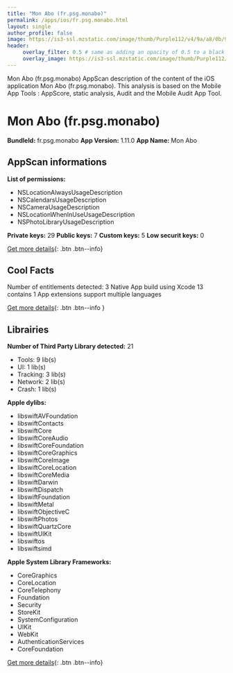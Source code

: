 ```yaml
---
title: "Mon Abo (fr.psg.monabo)"
permalink: /apps/ios/fr.psg.monabo.html
layout: single
author_profile: false
image: https://is3-ssl.mzstatic.com/image/thumb/Purple112/v4/9a/a8/0b/9aa80b1e-32db-ea55-a384-babb72284bb3/AppIcon-0-0-1x_U007emarketing-0-0-0-5-0-0-sRGB-0-0-0-GLES2_U002c0-512MB-85-220-0-0.png/512x512bb.jpg
header: 
     overlay_filter: 0.5 # same as adding an opacity of 0.5 to a black background
     overlay_image: https://is3-ssl.mzstatic.com/image/thumb/Purple112/v4/9a/a8/0b/9aa80b1e-32db-ea55-a384-babb72284bb3/AppIcon-0-0-1x_U007emarketing-0-0-0-5-0-0-sRGB-0-0-0-GLES2_U002c0-512MB-85-220-0-0.png/512x512bb.jpg
---
```

Mon Abo (fr.psg.monabo) AppScan description of the content of the iOS application Mon Abo (fr.psg.monabo). This analysis is based on the Mobile App Tools : AppScore, static analysis, Audit and the Mobile Audit App Tool.

# Mon Abo (fr.psg.monabo)

**BundleId:** fr.psg.monabo
**App Version:** 1.11.0
**App Name:** Mon Abo


## AppScan informations 

**List of permissions:** 
- NSLocationAlwaysUsageDescription
- NSCalendarsUsageDescription
- NSCameraUsageDescription
- NSLocationWhenInUseUsageDescription
- NSPhotoLibraryUsageDescription
  
  
**Private keys:** 29
**Public keys:** 7
**Custom keys:** 5
**Low securit keys:** 0
  
[Get more details](/pricing.html){: .btn .btn--info}

## Cool Facts

Number of entitlements detected: 3
Native App
build using Xcode 13
contains 1 App extensions
support multiple languages
  
[Get more details](/pricing.html){: .btn .btn--info }

## Librairies 
**Number of Third Party Library detected:** 21
- Tools: 9 lib(s)
- UI: 1 lib(s)
- Tracking: 3 lib(s)
- Network: 2 lib(s)
- Crash: 1 lib(s)


**Apple dylibs:**
- libswiftAVFoundation
- libswiftContacts
- libswiftCore
- libswiftCoreAudio
- libswiftCoreFoundation
- libswiftCoreGraphics
- libswiftCoreImage
- libswiftCoreLocation
- libswiftCoreMedia
- libswiftDarwin
- libswiftDispatch
- libswiftFoundation
- libswiftMetal
- libswiftObjectiveC
- libswiftPhotos
- libswiftQuartzCore
- libswiftUIKit
- libswiftos
- libswiftsimd


**Apple System Library Frameworks:**
- CoreGraphics
- CoreLocation
- CoreTelephony
- Foundation
- Security
- StoreKit
- SystemConfiguration
- UIKit
- WebKit
- AuthenticationServices
- CoreFoundation


  
[Get more details](/pricing.html){: .btn .btn--info}

